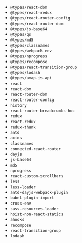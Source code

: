 - `@types/react-dom`
- `@types/react-redux`
- `@types/react-router-config`
- `@types/react-router-dom`
- `@types/js-base64`
- `@types/qs`
- `@types/md5`
- `@types/classnames`
- `@types/webpack-env`
- `@types/nprogress`
- `@types/recompose`
- `@types/react-transition-group`
- `@types/lodash`
- `@types/amap-js-api`
- `react`
- `react-dom`
- `react-router-dom`
- `react-router-config`
- `history`
- `react-router-breadcrumbs-hoc`
- `redux`
- `react-redux`
- `redux-thunk`
- `antd`
- `axios`
- `classnames`
- `connected-react-router`
- `dayjs`
- `js-base64`
- `md5`
- `nprogress`
- `react-custom-scrollbars`
- `less`
- `less-loader`
- `antd-dayjs-webpack-plugin`
- `babel-plugin-import`
- `cross-env`
- `sass-resources-loader`
- `hoist-non-react-statics`
- `ahooks`
- `recompose`
- `react-transition-group`
- `lodash`